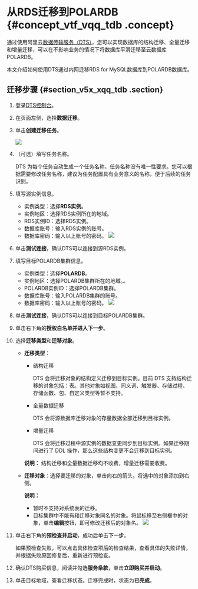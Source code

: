 # 从RDS迁移到POLARDB {#concept_vtf_vqq_tdb .concept}

通过使用阿里云[数据传输服务（DTS）](https://help.aliyun.com/document_detail/26592.html)，您可以实现数据库的结构迁移、全量迁移和增量迁移，可以在不影响业务的情况下将数据库平滑迁移至云数据库POLARDB。

本文介绍如何使用DTS通过内网迁移RDS for MySQL数据库到POLARDB数据库。

## 迁移步骤 {#section_v5x_xqq_tdb .section}

1.  登录[DTS控制台](https://dts.console.aliyun.com)。
2.  在页面左侧，选择**数据迁移**。
3.  单击**创建迁移任务**。

    ![](http://static-aliyun-doc.oss-cn-hangzhou.aliyuncs.com/assets/img/3032/15368353202106_zh-CN.png)

4.  （可选）填写任务名称。

    DTS 为每个任务自动生成一个任务名称，任务名称没有唯一性要求。您可以根据需要修改任务名称，建议为任务配置具有业务意义的名称，便于后续的任务识别。

5.  填写源实例信息。

    -   实例类型：选择**RDS实例**。
    -   实例地区：选择RDS实例所在的地域。
    -   RDS实例ID：选择RDS实例。
    -   数据库账号：输入RDS实例的账号。
    -   数据库密码：输入以上账号的密码。
    ![](http://static-aliyun-doc.oss-cn-hangzhou.aliyuncs.com/assets/img/3032/15368353202107_zh-CN.png)

6.  单击**测试连接**，确认DTS可以连接到源RDS实例。
7.  填写目标POLARDB集群信息。

    -   实例类型：选择**POLARDB**。
    -   实例地区：选择POLARDB集群所在的地域。。
    -   POLARDB实例ID：选择POLARDB集群。
    -   数据库账号：输入POLARDB集群的账号。
    -   数据库密码：输入以上账号的密码。
    ![](http://static-aliyun-doc.oss-cn-hangzhou.aliyuncs.com/assets/img/3032/15368353202108_zh-CN.png)

8.  单击**测试连接**，确认DTS可以连接到目标POLARDB集群。
9.  单击右下角的**授权白名单并进入下一步**。
10. 选择**迁移类型**和**迁移对象**。

    -   **迁移类型**：

        -   结构迁移

            DTS 会将迁移对象的结构定义迁移到目标实例。目前 DTS 支持结构迁移的对象包括：表。其他对象如视图、同义词、触发器、存储过程、存储函数、包、自定义类型等暂不支持。

        -   全量数据迁移

            DTS 会将源数据库迁移对象的存量数据全部迁移到目标实例。

        -   增量迁移

            DTS 会将迁移过程中源实例的数据变更同步到目标实例。如果迁移期间进行了 DDL 操作，那么这些结构变更不会迁移到目标实例。

        **说明：** 结构迁移和全量数据迁移均不收费，增量迁移需要收费。

    -   **迁移对象**：选择要迁移的对象，单击向右的箭头，将选中的对象添加到右侧。

        **说明：** 

        -   暂时不支持对系统表的迁移。
        -   目标集群中不能有和迁移对象同名的对象。将鼠标移至右侧框中的对象，单击**编辑**按钮，即可修改迁移后的对象名。
    ![](http://static-aliyun-doc.oss-cn-hangzhou.aliyuncs.com/assets/img/3032/15368353202109_zh-CN.png)

11. 单击右下角的**预检查并启动**，成功后单击**下一步**。

    如果预检查失败，可以点击具体检查项后的检查结果，查看具体的失败详情，并根据失败原因修复后，重新进行预检查。

12. 确认DTS购买信息，阅读并勾选**服务条款**，单击**立即购买并启动**。
13. 单击目标地域，查看迁移状态。迁移完成时，状态为**已完成**。

